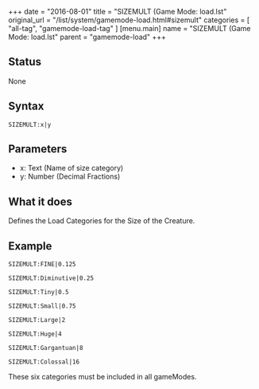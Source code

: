 +++
date = "2016-08-01"
title = "SIZEMULT (Game Mode: load.lst"
original_url = "/list/system/gamemode-load.html#sizemult"
categories = [ "all-tag", "gamemode-load-tag" ]
[menu.main]
    name = "SIZEMULT (Game Mode: load.lst"
    parent = "gamemode-load"
+++

## Status

None

## Syntax

`SIZEMULT:x|y`

## Parameters

-   x: Text (Name of size category)
-   y: Number (Decimal Fractions)



What it does
------------

Defines the Load Categories for the Size of the Creature.

Example
-------

`SIZEMULT:FINE|0.125`

`SIZEMULT:Diminutive|0.25`

`SIZEMULT:Tiny|0.5`

`SIZEMULT:Small|0.75`

`SIZEMULT:Large|2`

`SIZEMULT:Huge|4`

`SIZEMULT:Gargantuan|8`

`SIZEMULT:Colossal|16`

These six categories must be included in all gameModes.


